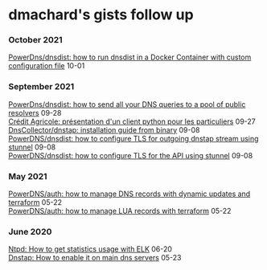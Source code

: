 # dmachard's gists follow up

<h3 class="group-title">October 2021</h3>
  <article class="archive-item">
    <a href="https://gist.github.com/dmachard/6950d291b4724e959090d374b27d5905" target="_blank" class="archive-item-link">PowerDns/dnsdist: how to run dnsdist in a Docker Container with custom configuration file</a>
    <span class="archive-item-date">10-01</span>
  </article>

<h3 class="group-title">September 2021</h3>
  <article class="archive-item">
    <a href="https://gist.github.com/dmachard/6dcddd7ada20b60e92c8c691ed1c7914" target="_blank" class="archive-item-link">PowerDns/dnsdist: how to send all your DNS queries to a pool of public resolvers</a>
    <span class="archive-item-date">09-28</span>
  </article>
  
  <article class="archive-item">
    <a href="https://gist.github.com/dmachard/8f3b3244434439f7a4ab5898f9716766" target="_blank" class="archive-item-link">Crédit Agricole: présentation d'un client python pour les particuliers</a>
    <span class="archive-item-date">09-27</span>
  </article>
  
  <article class="archive-item">
    <a href="https://gist.github.com/dmachard/413ee77099046c2b1779737909e1b017" target="_blank" class="archive-item-link">DnsCollector/dnstap: installation guide from binary</a>
    <span class="archive-item-date">09-08</span>
  </article>

  <article class="archive-item">
    <a href="https://gist.github.com/dmachard/09867e2a458e9a135b01f4d449d3c412" target="_blank" class="archive-item-link">PowerDNS/dnsdist: how to configure TLS for outgoing dnstap stream using stunnel</a>
    <span class="archive-item-date">09-08</span>
  </article>


  <article class="archive-item">
    <a href="https://gist.github.com/dmachard/9c252e91ea842fa8b730e30bcba080ae" target="_blank" class="archive-item-link">PowerDNS/dnsdist: how to configure TLS for the API using stunnel</a>
    <span class="archive-item-date">09-08</span>
  </article>

<h3 class="group-title">May 2021</h3>
  <article class="archive-item">
    <a href="https://gist.github.com/dmachard/a695a3eda851a59a1aa2c05f6b44b634" target="_blank" class="archive-item-link">PowerDNS/auth: how to manage DNS records with dynamic updates and terraform</a>
    <span class="archive-item-date">05-22</span>
  </article>
  
  <article class="archive-item">
    <a href="https://gist.github.com/dmachard/9bc2d9a23938adafbca0a160f4bb51f3" target="_blank" class="archive-item-link">PowerDNS/auth: how to manage LUA records with terraform</a>
    <span class="archive-item-date">05-22</span>
  </article>


<h3 class="group-title">June 2020</h3>
  <article class="archive-item">
    <a href="https://gist.github.com/dmachard/b682f3350c0a333bfff044b3ea329138" target="_blank" class="archive-item-link">Ntpd: How to get statistics usage with ELK</a>
    <span class="archive-item-date">06-20</span>
  </article>
  
  <article class="archive-item">
    <a href="https://gist.github.com/dmachard/9ba9df82df71aafe5365da7a31f8e6fe" target="_blank" class="archive-item-link">Dnstap: How to enable it on main dns servers</a>
    <span class="archive-item-date">05-23</span>
  </article>
